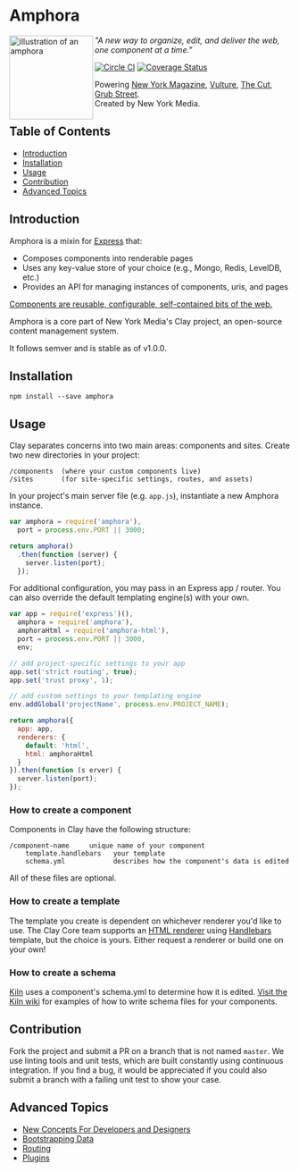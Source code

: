 Amphora
=========================

<img src="https://raw.githubusercontent.com/nymag/media/master/amphora-logo.png" alt="illustration of an amphora" height="150" align="left">

_"A new way to organize, edit, and deliver the web, one component at a time."_

[![Circle CI](https://circleci.com/gh/nymag/amphora/tree/master.svg?style=svg)](https://circleci.com/gh/nymag/amphora/tree/master) [![Coverage Status](https://coveralls.io/repos/nymag/amphora/badge.svg?branch=master&service=github&t=WhTOg8)](https://coveralls.io/github/nymag/amphora?branch=master)

Powering [New York Magazine](http://nymag.com/), [Vulture](http://www.vulture.com/), [The Cut](http://www,thecut.com/), [Grub Street](http://www.grubstreet.com/).  
Created by New York Media.

## Table of Contents

* [Introduction](#introduction)
* [Installation](#installation)
* [Usage](#usage)
* [Contribution](#contribution)
* [Advanced Topics](#advanced-topics)

## Introduction

Amphora is a mixin for [Express](https://github.com/strongloop/express) that:

* Composes components into renderable pages
* Uses any key-value store of your choice (e.g., Mongo, Redis, LevelDB, etc.)
* Provides an API for managing instances of components, uris, and pages

[Components are reusable, configurable, self-contained bits of the web.](https://github.com/nymag/amphora/wiki#clay-is-divided-into-components)

Amphora is a core part of New York Media's Clay project, an open-source content management system.

It follows semver and is stable as of v1.0.0.

## Installation

```
npm install --save amphora
```

## Usage

Clay separates concerns into two main areas: components and sites. Create two new directories in your project:

```
/components  (where your custom components live)
/sites       (for site-specific settings, routes, and assets)
```

In your project's main server file (e.g. `app.js`), instantiate a new Amphora instance.

```js
var amphora = require('amphora'),
  port = process.env.PORT || 3000;

return amphora()
  .then(function (server) {
    server.listen(port);
  });
```

For additional configuration, you may pass in an Express app / router. You can also override the default templating engine(s) with your own.

```js
var app = require('express')(),
  amphora = require('amphora'),
  amphoraHtml = require('amphora-html'),
  port = process.env.PORT || 3000,
  env;

// add project-specific settings to your app
app.set('strict routing', true);
app.set('trust proxy', 1);

// add custom settings to your templating engine
env.addGlobal('projectName', process.env.PROJECT_NAME);

return amphora({
  app: app,
  renderers: {
    default: 'html',
    html: amphoraHtml
  }
}).then(function (s erver) {
  server.listen(port);
});
```

### How to create a component

Components in Clay have the following structure:
```
/component-name     unique name of your component
    template.handlebars   your template
    schema.yml            describes how the component's data is edited
```

All of these files are optional.

### How to create a template

The template you create is dependent on whichever renderer you'd like to use. The Clay Core team supports an [HTML renderer](https://github.com/clay/amphora-html) using [Handlebars](http://handlebarsjs.com/) template, but the choice is yours. Either request a renderer or build one on your own!

### How to create a schema

[Kiln](https://github.com/nymag/clay-kiln) uses a component's schema.yml to determine how it is edited. [Visit the Kiln wiki](https://github.com/clay/clay-kiln/wiki/Schemas-and-Behaviors) for examples of how to write schema files for your components.

## Contribution

Fork the project and submit a PR on a branch that is not named `master`. We use linting tools and unit tests, which are built constantly using continuous integration. If you find a bug, it would be appreciated if you could also submit a branch with a failing unit test to show your case.

## Advanced Topics

- [New Concepts For Developers and Designers](https://github.com/nymag/amphora/wiki#for-developers-and-designers)
- [Bootstrapping Data](https://github.com/nymag/amphora/tree/master/lib/bootstrap.md)
- [Routing](https://github.com/nymag/amphora/tree/master/lib/routes)
- [Plugins](https://github.com/nymag/amphora/tree/master/lib/plugins)
